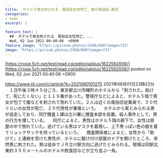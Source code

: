 ```yaml
---
title:  ホテルで男女刺される　風俗店女性死亡、客の男逃走—東京  
categories:
- news
excerpt: |
  
feature_text: |
  ##  ホテルで男女刺される　風俗店女性死亡、...
  Wed, 02 Jun 2021 00:40:06  +0900
feature_image: "https://picsum.photos/2560/600?image=733"
image: "https://picsum.photos/2560/600?image=733"
---
```


[https://rosie.5ch.net/test/read.cgi/editorialplus/1622562006/](https://rosie.5ch.net/test/read.cgi/editorialplus/1622562006/)
posted on Wed, 02 Jun 2021 00:40:06  +0900

<!--more-->

https://www.jiji.com/jc/article?k=2021060101275 2021年06月01日23時22分 　１日午後３時４５分ごろ、東京都立川市曙町のホテルから「刺された。助けて、死にたくない」と１１９番があった。警視庁などによると、ホテル５階で男女が包丁で腹などを刺されて倒れていた。２人は近くの風俗店従業員で、３０代ぐらいの女性が死亡、２０代男性が重傷という。 　ホテルから客とみられる男が逃走しており、同庁捜査１課は立川署に捜査本部を設置。殺人事件として、男の行方を捜している。 　同庁によると、男性はホテル５階の廊下で、女性は部屋の中で倒れていた。逃げている男はマスクを着用し、上下黒っぽい色の服を着てリュックサックを持っているという。 　捜査関係者によると、女性から「助けて」と連絡を受けた男性が、ホテルに駆け付け部屋のドアを開けたところ、突然男に刺された。男は徒歩でＪＲ立川駅方向に逃げたとみられる。現場は同駅北東約３５０メートルのホテルや飲食店などが立ち並ぶ一角。
